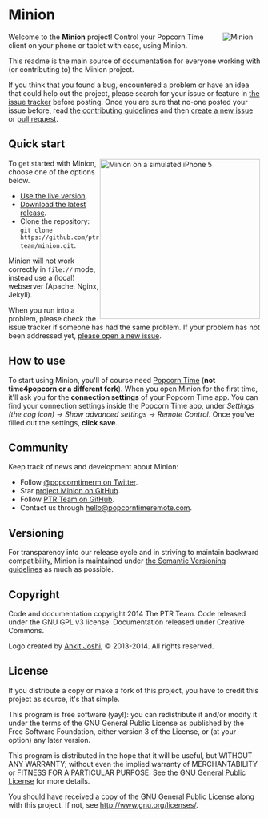 # Minion

<img src="http://lesander.nl/i/1418995626.jpg" alt="Minion" title="The Minion Logo" align="right" hspace="15">

Welcome to the **Minion** project! Control your Popcorn Time client on your phone or tablet with ease, using Minion.

This readme is the main source of documentation for everyone working with (or contributing to) the Minion project.

If you think that you found a bug, encountered a problem or have an idea that could help out the project, please search for your issue or feature in [the issue tracker](https://github.com/ptrteam/minion/issues) before posting. Once you are sure that no-one posted your issue before, read [the contributing guidelines](CONTRIBUTING.md) and then [create a new issue](https://github.com/ptrteam/minion/issues/new) or [pull request](https://github.com/ptrteam/minion/compare).

## Quick start

<img src="http://lesander.nl/i/minion.gif" alt="Minion on a simulated iPhone 5" title="Minion on a simulated iPhone 5" align="right" height="320" hspace="1">

To get started with Minion, choose one of the options below.
- [Use the live version](http://live.popcorntimeremote.com).
- [Download the latest release](https://github.com/ptrteam/minion/releases/latest).
- Clone the repository: `git clone https://github.com/ptrteam/minion.git`.

Minion will not work correctly in `file://` mode, instead use a (local) webserver (Apache, Nginx, Jekyll).

When you run into a problem, please check the issue tracker if someone has had the same problem. If your problem has not been addressed yet, [please open a new issue](https://github.com/ptrteam/minion/issues/new).

## How to use

To start using Minion, you'll of course need [Popcorn Time](https://popcorntime.io) (**not time4popcorn or a different fork**). When you open Minion for the first time, it'll ask you for the **connection settings** of your Popcorn Time app. You can find your connection settings inside the Popcorn Time app, under *Settings (the cog icon) -> Show advanced settings -> Remote Control*. Once you've filled out the settings, **click save**. 

## Community

Keep track of news and development about Minion:
- Follow [@popcorntimerm on Twitter](https://twitter.com/popcorntimerm).
- Star [project Minion on GitHub](http://git.io/minion).
- Follow [PTR Team on GitHub](https://github.com/ptrteam).
- Contact us through [hello@popcorntimeremote.com](mailto:hello@popcorntimeremote.com).

## Versioning

For transparency into our release cycle and in striving to maintain backward compatibility, Minion is maintained under [the Semantic Versioning guidelines](http://semver.org/) as much as possible.

## Copyright

Code and documentation copyright 2014 The PTR Team. Code released under the GNU GPL v3 license. Documentation released under Creative Commons.

Logo created by [Ankit Joshi](http://joshiankit.com), &copy; 2013-2014. All rights reserved.

## License

If you distribute a copy or make a fork of this project, you have to credit this project as source, it's that simple.
	
This program is free software (yay!): you can redistribute it and/or modify it under the terms of the GNU General Public License as published by the Free Software Foundation, either version 3 of the License, or (at your option) any later version.
 
This program is distributed in the hope that it will be useful, but WITHOUT ANY WARRANTY; without even the implied warranty of MERCHANTABILITY or FITNESS FOR A PARTICULAR PURPOSE. See the [GNU General Public License](/LICENSE) for more details.
 
You should have received a copy of the GNU General Public License along with this project. If not, see <http://www.gnu.org/licenses/>.
